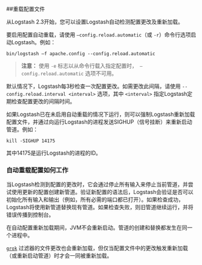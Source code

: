 ##重载配置文件

从Logstash 2.3开始，您可以设置Logstash自动检测配置更改及重新加载。

要启用配置自动重载，请使用 `—config.reload.automatic`（或 `-r`）命令行选项启动Logstash。例如：

```shell
bin/logstash –f apache.config --config.reload.automatic
```

> **注意：**
> 使用 `-e` 标志以从命令行载入指定配置时，` —config.reload.automatic` 选项不可用。

默认情况下，Logstash每3秒检查一次配置更改。如需更改此间隔，请使用 `--config.reload.interval <interval>` 选项，其中 `<interval>` 指定Logstash定期检查配置更改的间隔时间。

如果Logstash已在未启用自动重载的情况下运行，则可以强制Logstash重新加载配置文件，并通过向运行Logstash的进程发送SIGHUP（信号挂断）来重新启动管道。例如：

```shell
kill -SIGHUP 14175
```

其中14175是运行Logstash的进程的ID。

### 自动重载配置如何工作

当Logstash检测到配置的更改时，它会通过停止所有输入来停止当前管道，并尝试使用更新的配置创建新管道。验证新配置的语法后，Logstash会验证是否可以初始化所有输入和输出（例如，所有必需的端口都已打开）。如果检查成功，Logstash将使用新管道替换现有管道。如果检查失败，则旧管道继续运行，并将错误传播到控制台。

在自动配置重新加载期间，JVM不会重新启动。管道的创建和替换都发生在同一个进程中。

[`grok`](../19-Filter-plugins/grok.md) 过滤器的文件更改也会重新加载，但仅当配置文件中的更改触发重新加载（或重新启动管道）时才会一同被重新加载。